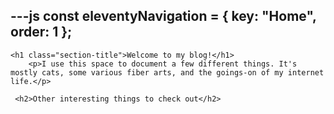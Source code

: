 ---js
const eleventyNavigation = {
	key: "Home",
	order: 1
};
---
    <h1 class="section-title">Welcome to my blog!</h1>
    	<p>I use this space to document a few different things. It's mostly cats, some various fiber arts, and the goings-on of my internet life.</p>
    	
     <h2>Other interesting things to check out</h2>
	
